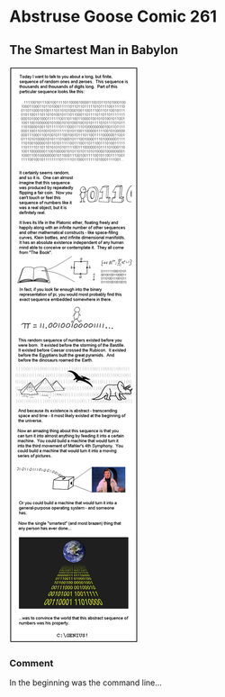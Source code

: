 # Abstruse Goose Comic 261
## The Smartest Man in Babylon

![image](in_the_beginning_was_the_command_line.png)
### Comment
In the beginning was the command line...
